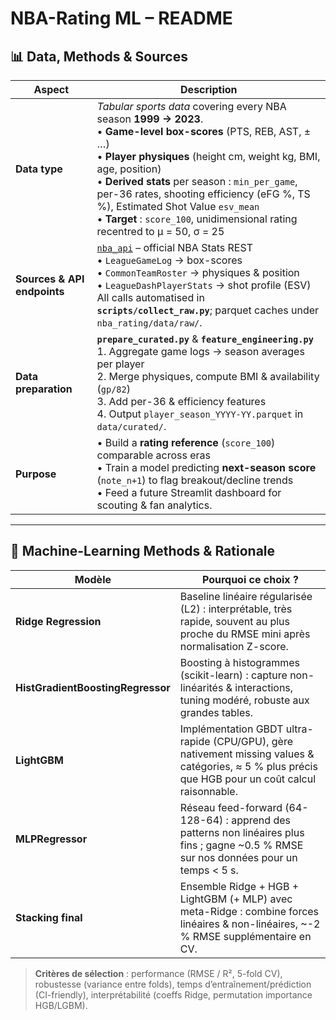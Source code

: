 # NBA-Rating ML – README

## 📊 Data, Methods & Sources

| Aspect | Description |
|--------|-------------|
| **Data type** | *Tabular sports data* covering every NBA season **1999 → 2023**. <br>• **Game-level box-scores** (PTS, REB, AST, ± …) <br>• **Player physiques** (height cm, weight kg, BMI, age, position) <br>• **Derived stats** per season : `min_per_game`, per-36 rates, shooting efficiency (eFG %, TS %), Estimated Shot Value `esv_mean` <br>• **Target** : `score_100`, unidimensional rating recentred to μ = 50, σ = 25 |
| **Sources & API endpoints** | [`nba_api`](https://github.com/swar/nba_api) – official NBA Stats REST  <br>• `LeagueGameLog` → box-scores  <br>• `CommonTeamRoster` → physiques & position  <br>• `LeagueDashPlayerStats` → shot profile (ESV)  <br>All calls automatised in **`scripts/collect_raw.py`**; parquet caches under `nba_rating/data/raw/`. |
| **Data preparation** | **`prepare_curated.py`** & **`feature_engineering.py`**  <br>1. Aggregate game logs → season averages per player  <br>2. Merge physiques, compute BMI & availability (`gp/82`)  <br>3. Add per-36 & efficiency features  <br>4. Output `player_season_YYYY-YY.parquet` in `data/curated/`. |
| **Purpose** | • Build a **rating reference** (`score_100`) comparable across eras  <br>• Train a model predicting **next-season score** (`note_n+1`) to flag breakout/decline trends  <br>• Feed a future Streamlit dashboard for scouting & fan analytics. |

---

## 🤖 Machine-Learning Methods & Rationale

| Modèle | Pourquoi ce choix ? |
|--------|--------------------|
| **Ridge Regression** | Baseline linéaire régularisée (L2) : interprétable, très rapide, souvent au plus proche du RMSE mini après normalisation Z-score. |
| **HistGradientBoostingRegressor** | Boosting à histogrammes (scikit-learn) : capture non-linéarités & interactions, tuning modéré, robuste aux grandes tables. |
| **LightGBM** | Implémentation GBDT ultra-rapide (CPU/GPU), gère nativement missing values & catégories, ≈ 5 % plus précis que HGB pour un coût calcul raisonnable. |
| **MLPRegressor** | Réseau feed-forward (64-128-64) : apprend des patterns non linéaires plus fins ; gagne ~0.5 % RMSE sur nos données pour un temps < 5 s. |
| **Stacking final** | Ensemble Ridge + HGB + LightGBM (+ MLP) avec meta-Ridge : combine forces linéaires & non-linéaires, ~-2 % RMSE supplémentaire en CV. |

> **Critères de sélection** : performance (RMSE / R², 5-fold CV), robustesse (variance entre folds), temps d’entraînement/prédiction (CI-friendly), interprétabilité (coeffs Ridge, permutation importance HGB/LGBM).
